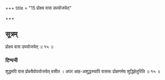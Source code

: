 +++
title = "15 प्रोक्ष्य वास उपयोजयेत्"

+++
## सूत्रम्
प्रोक्ष्य वास उपयोजयेत् ॥ १५ ॥  
### टिप्पनी
शुद्धमपि वास प्रोक्ष्यैवोपयोजयेत् वसीत । अपर आह-अशुद्धस्यापि वाससः प्रोक्षणमेव शुद्धिहेतुरिति ॥ १५ ॥  
